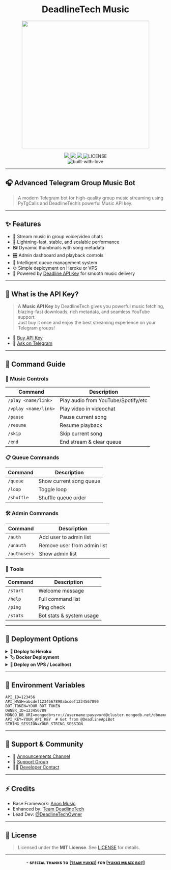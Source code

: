 <h1 align="center">
DeadlineTech Music
</h1>

<p align="center">
    <img src="https://files.catbox.moe/lxn8yz.jpg" width="400">
</p>

<p align="center">
    <a href="https://github.com/deadlineTech/Music/stargazers">
        <img src="https://img.shields.io/github/stars/deadlineTech/Music?color=ffd700&style=for-the-badge&logo=github" />
    </a>
    <a href="https://github.com/deadlineTech/Music/network/members">
        <img src="https://img.shields.io/github/forks/deadlineTech/Music?color=blue&style=for-the-badge&logo=github" />
    </a>
    <a href="https://www.python.org">
        <img src="https://img.shields.io/badge/Made%20With-Python-306998?style=for-the-badge&logo=python&logoColor=yellow" />
    </a>
<img src="https://img.shields.io/github/license/deadlineTech/music?style=for-the-badge" alt="LICENSE">
<br>
<img src="http://ForTheBadge.com/images/badges/built-with-love.svg" alt="built-with-love">
</p>

---

## 🎧 Advanced Telegram Group Music Bot

> A modern Telegram bot for high-quality group music streaming using PyTgCalls and DeadlineTech’s powerful Music API key.

---

## ✨ Features

- 🎵 Stream music in group voice/video chats
- 🚀 Lightning-fast, stable, and scalable performance
- 🖼️ Dynamic thumbnails with song metadata
- 🎛️ Admin dashboard and playback controls
- 🧠 Intelligent queue management system
- ⚙️ Simple deployment on Heroku or VPS
- 🔑 Powered by [Deadline API Key](https://deadlinetech.site) for smooth music delivery

---

## 🔑 What is the API Key?

> A **Music API Key** by DeadlineTech gives you powerful music fetching, blazing-fast downloads, rich metadata, and seamless YouTube support.  
> Just buy it once and enjoy the best streaming experience on your Telegram groups!

- 🔗 [Buy API Key](https://deadlinetech.site)
- 💬 [Ask on Telegram](https://t.me/DeadlineTechOwner)

---

## 📜 Command Guide

### 🎵 Music Controls
| Command | Description |
|--------|-------------|
| `/play <name/link>` | Play audio from YouTube/Spotify/etc |
| `/vplay <name/link>` | Play video in videochat |
| `/pause` | Pause current song |
| `/resume` | Resume playback |
| `/skip` | Skip current song |
| `/end` | End stream & clear queue |

### 📋 Queue Commands
| Command | Description |
|--------|-------------|
| `/queue` | Show current song queue |
| `/loop` | Toggle loop |
| `/shuffle` | Shuffle queue order |

### 🛠 Admin Commands
| Command | Description |
|--------|-------------|
| `/auth` | Add user to admin list |
| `/unauth` | Remove user from admin list |
| `/authusers` | Show admin list |

### 🔧 Tools
| Command | Description |
|--------|-------------|
| `/start` | Welcome message |
| `/help` | Full command list |
| `/ping` | Ping check |
| `/stats` | Bot stats & system usage |

---

## 🚀 Deployment Options

<details>
<summary><b>🔹 Deploy to Heroku</b></summary>

[![Deploy](https://img.shields.io/badge/Deploy%20to-Heroku-4700f5?style=for-the-badge&logo=heroku)](https://dashboard.heroku.com/new?template=https://github.com/deadlineTech/Music)

</details>

<details>
<summary><b>🏷 Docker Deployment</b></summary>

# 🐳 Docker Deployment Guide — DeadlineTech Bot

## 📦 Prerequisites

Before you begin, ensure you have:

- [Docker](https://www.docker.com/products/docker-desktop) installed (version 20+ recommended)
- A `start` script in your root directory (make sure it's executable: `chmod +x start`)
- A `requirements.txt` file for Python dependencies
- Source code inside the same directory as your Dockerfile

---

## 🛠 Dockerfile Summary

This project uses:

- **Python 3.10**
- **Node.js v18 (via NVM)**
- **FFmpeg** for media handling

---

## 🚀 Steps to Build & Run

### 1. Clone the Repository

```bash
git clone https://github.com/deadlineTech/music.git
cd music
```

### 2. Build the Docker Image

```bash
docker build -t music .
```

> This step may take several minutes the first time.

### 3. Run the Container

```bash
docker run --env-file .env -it --restart unless-stopped --name dt-bot music
```

This will:
- Run the bot inside a container
- Automatically restart on crash or reboot

### Optional: Run Detached

```bash
docker run --env-file .env -dit --restart unless-stopped --name dt-bot music
```

---

## 📌 Common Commands

- **Stop the container**  
  ```bash
  docker stop dt-bot
  ```

- **Start it again**  
  ```bash
  docker start dt-bot
  ```

- **View logs**  
  ```bash
  docker logs -f dt-bot
  ```

- **Rebuild after changes**  
  ```bash
  docker stop dt-bot && docker rm dt-bot
  git pull origin master
  docker build -t music .
  docker run --env-file .env -it --name dt-bot music

  ```
</details>

<details>
<summary><b>🔸 Deploy on VPS / Localhost</b></summary>

**1. Install Dependencies**
```bash
sudo apt update && sudo apt upgrade -y
sudo apt install python3-pip ffmpeg -y
sudo pip3 install -U pip
```

**2. Install NodeJS**
```bash
curl -o- https://raw.githubusercontent.com/nvm-sh/nvm/v0.38.0/install.sh | bash && source ~/.bashrc && nvm install v18
```

**3. Clone Project**
```bash
git clone https://github.com/deadlineTech/music
cd music
pip3 install -U -r requirements.txt
```

**4. Setup .env**
```bash
cp sample.env .env
vi .env
```

- Press `I` to edit, `Ctrl + C`, then `:wq` to save.

**5. Run Bot**
```bash
sudo apt install tmux && tmux
bash start
```
Detach with: `Ctrl + B`, then `D`

</details>

---

## 🔧 Environment Variables

```env
API_ID=123456
API_HASH=abcdef1234567890abcdef1234567890
BOT_TOKEN=YOUR_BOT_TOKEN
OWNER_ID=123456789
MONGO_DB_URI=mongodb+srv://username:password@cluster.mongodb.net/dbname
API_KEY=YOUR_API_KEY  # Get from @DeadlineApiBot
STRING_SESSION=YOUR_STRING_SESSION
```

---

## 🤝 Support & Community

- 📢 [Announcements Channel](https://t.me/DeadlineTechTeam)
- 💬 [Support Group](https://t.me/DeadlineTechSupport)
- 🧑‍💻 [Developer Contact](https://t.me/DeadlineTechOwner)

---

## ⚡ Credits

- Base Framework: [Anon Music](https://github.com/AnonymousX1025/AnonXMusic)
- Enhanced by: [Team DeadlineTech](https://telegram.me/DeadlineTechTeam)
- Lead Dev: [@DeadlineTechOwner](https://telegram.me/DeadlineTechOwner) 

---

## 📄 License

> Licensed under the <b>MIT License</b>.
See <a href="https://github.com/deadlineTech/Music/blob/master/LICENSE">LICENSE</a> for details.

---

<p align="center">
  - <b> sᴩᴇᴄɪᴀʟ ᴛʜᴀɴᴋs ᴛᴏ <a href="https://github.com/TeamYukki">[ᴛᴇᴀᴍ ʏᴜᴋᴋɪ]</a> ғᴏʀ <a href="https://github.com/TeamYukki/YukkiMusicBot">[ʏᴜᴋᴋɪ ᴍᴜsɪᴄ ʙᴏᴛ]</a></b>
</p>
